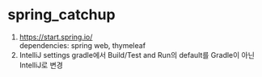 # spring_catchup

1. https://start.spring.io/ <br />
dependencies: spring web, thymeleaf
2. IntelliJ settings gradle에서 
Build/Test and Run의 default를 
Gradle이 아닌 IntelliJ로 변경